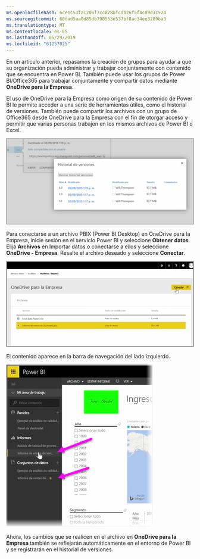```yaml
---
ms.openlocfilehash: 6ce1c53fa1206f7cc828bfcdb26f5f4cd9d3c524
ms.sourcegitcommit: 60dad5aa0d85db790553e537bf8ac34ee3289ba3
ms.translationtype: MT
ms.contentlocale: es-ES
ms.lasthandoff: 05/29/2019
ms.locfileid: "61257025"
---
```

En un artículo anterior, repasamos la creación de grupos para ayudar a que su organización pueda administrar y trabajar conjuntamente con contenido que se encuentra en Power BI. También puede usar los grupos de Power BI/Office365 para trabajar conjuntamente y compartir datos mediante **OneDrive para la Empresa**.

El uso de OneDrive para la Empresa como origen de su contenido de Power BI le permite acceder a una serie de herramientas útiles, como el historial de versiones. También puede compartir los archivos con un grupo de Office365 desde OneDrive para la Empresa con el fin de otorgar acceso y permitir que varias personas trabajen en los mismos archivos de Power BI o Excel.

![](media/6-4a-integrate-onedrive-for-business/6-4a_1.png)

Para conectarse a un archivo PBIX (Power BI Desktop) en OneDrive para la Empresa, inicie sesión en el servicio Power BI y seleccione **Obtener datos**. Elija **Archivos** en Importar datos o conectarse a ellos y seleccione **OneDrive - Empresa**. Resalte el archivo deseado y seleccione **Conectar**.

![](media/6-4a-integrate-onedrive-for-business/6-4a_2.png)

El contenido aparece en la barra de navegación del lado izquierdo.

![](media/6-4a-integrate-onedrive-for-business/6-4a_3.png)

Ahora, los cambios que se realicen en el archivo en **OneDrive para la Empresa** también se reflejarán automáticamente en el entorno de Power BI y se registrarán en el historial de versiones.

